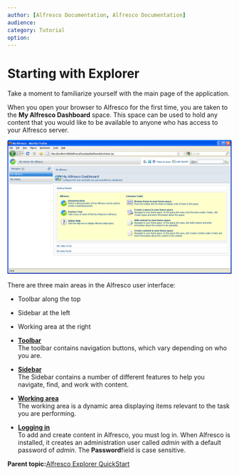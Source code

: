 ```yaml
---
author: [Alfresco Documentation, Alfresco Documentation]
audience: 
category: Tutorial
option: 
---
```


# Starting with Explorer

Take a moment to familiarize yourself with the main page of the application.

When you open your browser to Alfresco for the first time, you are taken to the **My Alfresco Dashboard** space. This space can be used to hold any content that you would like to be available to anyone who has access to your Alfresco server.

![My Alfresco Dashboard](../images/im-dashboard-guest.png)

There are three main areas in the Alfresco user interface:

-   Toolbar along the top

-   Sidebar at the left

-   Working area at the right


-   **[Toolbar](../concepts/cgs-toolbar.md)**  
The toolbar contains navigation buttons, which vary depending on who you are.
-   **[Sidebar](../concepts/cgs-sidebar.md)**  
The Sidebar contains a number of different features to help you navigate, find, and work with content.
-   **[Working area](../concepts/cgs-workarea.md)**  
The working area is a dynamic area displaying items relevant to the task you are performing.
-   **[Logging in](../tasks/tgs-login.md)**  
To add and create content in Alfresco, you must log in. When Alfresco is installed, it creates an administration user called *admin* with a default password of *admin*. The **Password**field is case sensitive.

**Parent topic:**[Alfresco Explorer QuickStart](../concepts/cgs-intro.md)


